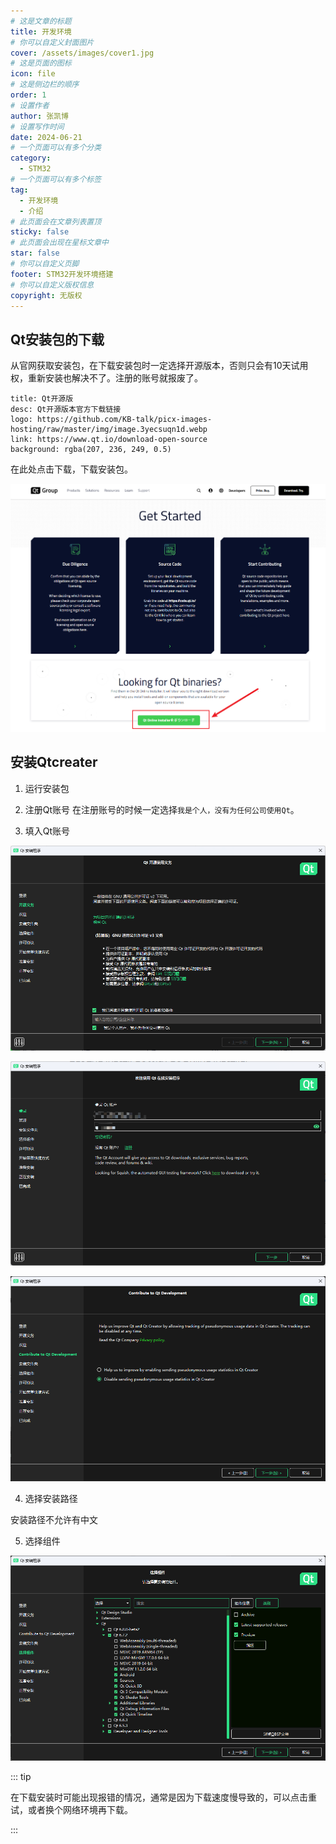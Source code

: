 ```yaml
---
# 这是文章的标题
title: 开发环境
# 你可以自定义封面图片
cover: /assets/images/cover1.jpg
# 这是页面的图标
icon: file
# 这是侧边栏的顺序
order: 1
# 设置作者
author: 张凯博
# 设置写作时间
date: 2024-06-21
# 一个页面可以有多个分类
category:
  - STM32
# 一个页面可以有多个标签
tag:
  - 开发环境
  - 介绍
# 此页面会在文章列表置顶
sticky: false
# 此页面会出现在星标文章中
star: false
# 你可以自定义页脚
footer: STM32开发环境搭建
# 你可以自定义版权信息
copyright: 无版权
---
```

## Qt安装包的下载
 从官网获取安装包，在下载安装包时一定选择开源版本，否则只会有10天试用权，重新安装也解决不了。注册的账号就报废了。

```component VPCard
title: Qt开源版
desc: Qt开源版本官方下载链接
logo: https://github.com/KB-talk/picx-images-hosting/raw/master/img/image.3yecsuqn1d.webp
link: https://www.qt.io/download-open-source
background: rgba(207, 236, 249, 0.5)
```

在此处点击下载，下载安装包。

![安装包下载连接](../picture/6.Qt/安装包.png)

 ## 安装Qtcreater

1. 运行安装包

2. 注册Qt账号
在注册账号的时候一定选择`我是个人，没有为任何公司使用Qt`。

3. 填入Qt账号

![开源协议](../picture/6.Qt/开源.png)

![qt安装](../picture/6.Qt/qt安装1.png)

![开发者协议](../picture/6.Qt/开发者.png)

4. 选择安装路径

安装路径不允许有中文

5. 选择组件

![组件选择](../picture/6.Qt/组件.png)

::: tip 

在下载安装时可能出现报错的情况，通常是因为下载速度慢导致的，可以点击重试，或者换个网络环境再下载。

:::
